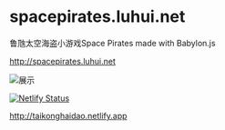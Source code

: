 # spacepirates.luhui.net
鲁虺太空海盗小游戏Space Pirates made with Babylon.js

http://spacepirates.luhui.net

![展示](https://spacepirates.luhui.net/SpacePirate.jpg)


[![Netlify Status](https://api.netlify.com/api/v1/badges/2d72ed72-c956-4468-8b36-60d544c8a91d/deploy-status)](https://app.netlify.com/sites/taikonghaidao/deploys)

http://taikonghaidao.netlify.app





